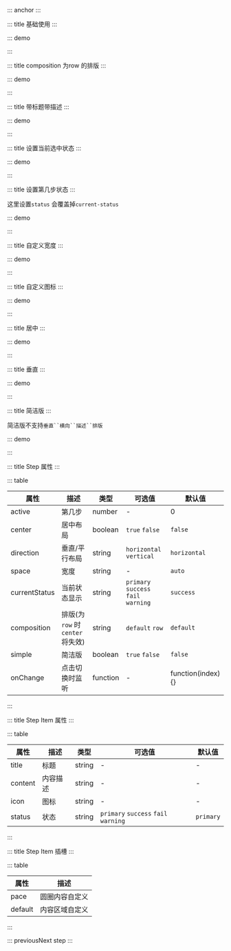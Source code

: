 ::: anchor
:::

::: title 基础使用
:::

::: demo

<template>
<div>
    <lay-step :active="active">
        <lay-step-item></lay-step-item>
        <lay-step-item></lay-step-item>
        <lay-step-item></lay-step-item>
        <lay-step-item></lay-step-item>
    </lay-step>
    <div style="margin-top: 10px">
        <lay-button size="xs" @click="previous">上一步</lay-button>
        <lay-button size="xs" @click="nexts">下一步</lay-button>
    </div>
</div>
</template>

<script>
import { ref } from 'vue';

export default {
  setup() {
    const loading = ref(true);
    const active = ref(-1);
    const nexts = () => {
      if (active.value++ >=3) active.value = 0
    };
    const previous = () => {
      if (active.value-- ===0) active.value = 0
    };
    return {
        loading,
        active
    }
  }
}
</script>

:::

::: title composition 为row 的排版
:::


::: demo

<template>
<div>
    <lay-step :active="active" composition="row">
        <lay-step-item title="First" content="First step"></lay-step-item>
        <lay-step-item title="Second" content="Second step"></lay-step-item>
        <lay-step-item title="Third" content="Third step"></lay-step-item>
        <lay-step-item title="Fourth" content="Fourth step"></lay-step-item>
    </lay-step>
</div>
</template>

<script>
import { ref } from 'vue';

export default {
  setup() {
    const loading = ref(true);
    const active = ref(-1);
    const nexts = () => {
      if (active.value++ >=3) active.value = 0
    };
    const previous = () => {
      if (active.value-- ===0) active.value = 0
    };
    return {
        loading,
        active
    }
  }
}
</script>

:::

::: title 带标题带描述
:::


::: demo

<template>
<div>
    <lay-step :active="active">
        <lay-step-item title="First" content="First step"></lay-step-item>
        <lay-step-item title="Second" content="Second step"></lay-step-item>
        <lay-step-item title="Third" content="Third step"></lay-step-item>
        <lay-step-item title="Fourth" content="Fourth step"></lay-step-item>
    </lay-step>
</div>
</template>

<script>
import { ref } from 'vue';

export default {
  setup() {
    const loading = ref(true);
    const active = ref(-1);
    const nexts = () => {
      if (active.value++ >=3) active.value = 0
    };
    const previous = () => {
      if (active.value-- ===0) active.value = 0
    };
    return {
        loading,
        active
    }
  }
}
</script>

:::

::: title 设置当前选中状态
:::


::: demo

<template>
<div>
    <lay-step :active="active" current-status="primary">
        <lay-step-item title="First" content="First step"></lay-step-item>
        <lay-step-item title="Second" content="Second step"></lay-step-item>
        <lay-step-item title="Third" content="Third step"></lay-step-item>
    </lay-step>
<lay-button size="xs" @click="previous">上一步</lay-button>
<lay-button size="xs" @click="next">下一步</lay-button>
</div>
</template>

<script>
import { ref } from 'vue';

export default {
  setup() {
    const loading = ref(true);
    const active = ref(-1);
    const next = () => {
      if (active.value++ >=2) active.value = 0
    };
    const previous = () => {
      if (active.value-- ===0) active.value = 0
    };
    return {
        loading,
        active
    }
  }
}
</script>

:::

::: title 设置第几步状态
:::

这里设置`status` 会覆盖掉`current-status`

::: demo

<template>
<div>
    <lay-step :active="active" current-status="warning">
        <lay-step-item title="First" content="First step"></lay-step-item>
        <lay-step-item status="fail" title="Second" content="Second step"></lay-step-item>
        <lay-step-item title="Third" content="Third step"></lay-step-item>
        <lay-step-item title="Fourth" content="Fourth step"></lay-step-item>
    </lay-step>
<lay-button size="xs" @click="previous">上一步</lay-button>
<lay-button size="xs" @click="nexts">下一步</lay-button>
</div>
</template>

<script>
import { ref } from 'vue';

export default {
  setup() {
    const loading = ref(true);
    const active = ref(-1);
    const nexts = () => {
      if (active.value++ >=3) active.value = 0
    };
    const previous = () => {
      if (active.value-- ===0) active.value = 0
    };
    return {
        loading,
        active
    }
  }
}
</script>

:::

::: title 自定义宽度
:::


::: demo

<template>
<div>
    <lay-step :active="active" space="200px">
        <lay-step-item title="First" content="First step"></lay-step-item>
        <lay-step-item title="Second" content="Second step"></lay-step-item>
        <lay-step-item title="Third" content="Third step"></lay-step-item>
    </lay-step>
<lay-button size="xs" @click="previous">上一步</lay-button>
<lay-button size="xs" @click="next">下一步</lay-button>
</div>
</template>

<script>
import { ref } from 'vue';

export default {
  setup() {
    const loading = ref(true);
    const active = ref(-1);
    const next = () => {
      if (active.value++ >=2) active.value = 0
    };
    const previous = () => {
      if (active.value-- ===0) active.value = 0
    };
    return {
        loading,
        active
    }
  }
}
</script>

:::

::: title 自定义图标
:::


::: demo

<template>
<div>
    <lay-step :active="active">
        <lay-step-item title="First" content="First step" icon="layui-icon-release"></lay-step-item>
        <lay-step-item title="Second" content="Second step" icon="layui-icon-tree"></lay-step-item>
        <lay-step-item title="Third" content="Third step" icon="layui-icon-share"></lay-step-item>
    </lay-step>
<lay-button size="xs" @click="previous">上一步</lay-button>
<lay-button size="xs" @click="next">下一步</lay-button>
</div>
</template>

<script>
import { ref } from 'vue';

export default {
  setup() {
    const loading = ref(true);
    const active = ref(-1);
    const next = () => {
      if (active.value++ >=2) active.value = 0
    };
    const previous = () => {
      if (active.value-- ===0) active.value = 0
    };
    return {
        loading,
        active
    }
  }
}
</script>

:::

::: title 居中
:::


::: demo

<template>
<div>
    <lay-step :active="active" center>
        <lay-step-item title="First" content="First step">
            <template #pace>
                <lay-icon type="layui-icon-ok"></lay-icon>
            </template>
        </lay-step-item>
        <lay-step-item title="Second" content="Second step"></lay-step-item>
        <lay-step-item title="Third" content="Third step"></lay-step-item>
    </lay-step>
<lay-button size="xs" @click="previous">上一步</lay-button>
<lay-button size="xs" @click="next">下一步</lay-button>
</div>
</template>

<script>
import { ref } from 'vue';

export default {
  setup() {
    const loading = ref(true);
    const active = ref(-1);
    const next = () => {
      if (active.value++ >=2) active.value = 0
    };
    const previous = () => {
      if (active.value-- ===0) active.value = 0
    };
    return {
        loading,
        active
    }
  }
}
</script>

:::

::: title 垂直
:::


::: demo

<template>
<div style="height: 300px">
    <lay-step :active="active" direction="vertical">
        <lay-step-item title="First" content="First step">
            <template #pace>
                <lay-icon type="layui-icon-ok"></lay-icon>
            </template>
        </lay-step-item>
        <lay-step-item title="Second" content="Second step"></lay-step-item>
        <lay-step-item title="Third" content="Third step"></lay-step-item>
    </lay-step>
</div>
</template>

<script>
import { ref } from 'vue';

export default {
  setup() {
    const loading = ref(true);
    const active = ref(-1);
    const next = () => {
      if (active.value++ >=2) active.value = 0
    };
    const previous = () => {
      if (active.value-- ===0) active.value = 0
    };
    return {
        loading,
        active
    }
  }
}
</script>

:::

::: title 简洁版
:::

简洁版不支持`垂直``横向``描述``排版`

::: demo

<template>
<div>
    <lay-step :active="active" simple @onChange="onChange">
        <lay-step-item title="First"></lay-step-item>
        <lay-step-item title="Second"></lay-step-item>
        <lay-step-item title="Third"></lay-step-item>
    </lay-step>
</div>
</template>

<script>
import { ref } from 'vue';

export default {
  setup() {
    const loading = ref(true);
    const active = ref(0);
    const next = () => {
      if (active.value++ >=2) active.value = 0
    };
    const previous = () => {
      if (active.value-- ===0) active.value = 0
    };

    const onChange = (index) => {
        active.value = index
    };
    return {
        loading,
        active
    }
  }
}
</script>

:::

::: title Step 属性
:::

::: table

| 属性  | 描述 | 类型 |可选值 | 默认值|
| ----- | ---- | ------ | ---| ---|
| active | 第几步 | number |-| 0 |
| center | 居中布局 | boolean | `true` `false` | `false`  |
| direction | 垂直/平行布局 | string |`horizontal` `vertical` | `horizontal` |
| space | 宽度 | string | -    | `auto` |
| currentStatus | 当前状态显示 | string | `primary` `success` `fail` `warning` | `success` |
| composition | 排版(为 `row` 时 `center` 将失效) | string | `default` `row` | `default` |
| simple | 简洁版 | boolean | `true` `false` |`false`|
| onChange | 点击切换时监听 | function | - |function(index){}|

:::


::: title Step Item 属性
:::

::: table

| 属性  | 描述 | 类型 |可选值 | 默认值|
| ----- | ---- | ------ | ---| ---|
| title| 标题 | string    | - | - |
| content | 内容描述 | string  | - | -|
| icon | 图标 | string  | - | -|
| status | 状态 | string  | `primary` `success` `fail` `warning` | `primary`|


:::

::: title Step Item 插槽
:::

::: table

| 属性  | 描述 | 
| ----- | ---- | 
| pace | 圆圈内容自定义 | 
| default | 内容区域自定义 |

:::

::: previousNext step
:::
